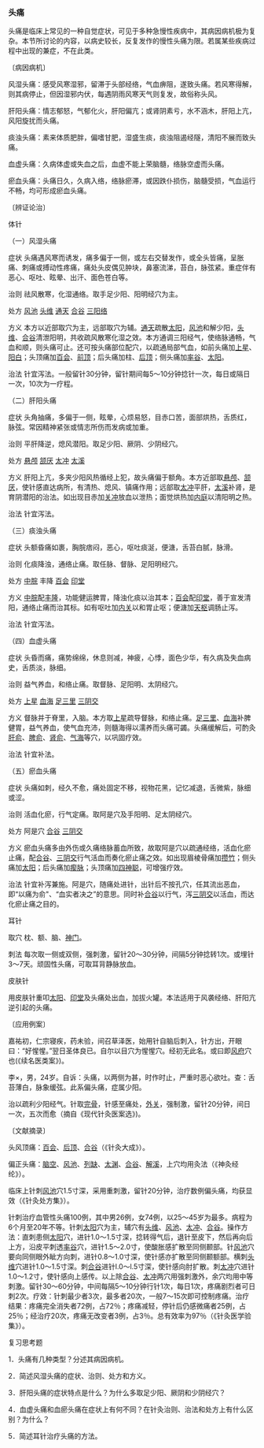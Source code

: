 ### 头痛

头痛是临床上常见的一种自觉症状，可见于多种急慢性疾病中，其病因病机极为复杂。本节所讨论的内容，以病史较长，反复发作的慢性头痛为限。若属某些疾病过程中出现的兼症，不在此类。

〔病因病机〕

风湿头痛：感受风寒湿邪，留滞于头部经络，气血痹阻，遂致头痛。若风寒得解，则其病停止，但因湿邪内伏，每遇阴雨风寒天气则复发，故俗称头风。

肝阳头痛：情志郁怒，气郁化火，肝阳偏亢；或肾阴素亏，水不涵木，肝阳上亢，风阳旋扰而头痛。

痰浊头痛：素来体质肥胖，偏嗜甘肥，湿盛生痰，痰浊阻遏经隧，清阳不展而致头痛。

血虚头痛：久病体虚或失血之后，血虚不能上荣脑髓，络脉空虚而头痛。

瘀血头痛：头痛日久，久病入络，络脉瘀滞，或因跌仆损伤，脑髓受损，气血运行不畅，均可形成瘀血头痛。

〔辨证论治〕

体针

（一）风湿头痛

症状  头痛遇风寒而诱发，痛多偏于一侧，或左右交替发作，或全头皆痛，呈胀痛、刺痛或搏动性疼痛，痛处头皮偶见肿块，鼻塞流涕，苔白，脉弦紧。重症伴有恶心、呕吐、眩晕、出汗、面色苍白等。

治则  祛风散寒，化湿通络。取手足少阳、阳明经穴为主。

处方  [风池](https://www.gmzyjc.com/read/zjs/zjs3.1.9-12-0.0.3.3.20.md)  [头维](https://www.gmzyjc.com/read/zjs/zjs3.1.1-3-0.1.3.3.8.md)  [通天](https://www.gmzyjc.com/read/zjs/zjs3.1.7-8-0.0.1.3.7.md)  [合谷](https://www.gmzyjc.com/read/zjs/zjs3.1.1-3-0.1.2.3.4.md)  [三阳络](https://www.gmzyjc.com/read/zjs/zjs3.1.9-12-0.0.2.3.8.md)

方义  本方以近部取穴为主，远部取穴为辅。[通天](https://www.gmzyjc.com/read/zjs/zjs3.1.7-8-0.0.1.3.7.md)疏散[太阳](https://www.gmzyjc.com/read/zjs/zjs3.4-0.1.1.4.0.md)，[风池](https://www.gmzyjc.com/read/zjs/zjs3.1.9-12-0.0.3.3.20.md)和解少阳，[头维](https://www.gmzyjc.com/read/zjs/zjs3.1.1-3-0.1.3.3.8.md)、[合谷](https://www.gmzyjc.com/read/zjs/zjs3.1.1-3-0.1.2.3.4.md)清泄阳明，共收疏风散寒化湿之效。本方通调三阳经气，使络脉通畅，气血和顺，则头痛可止。还可按头痛部位配穴，以疏通局部气血，如前头痛加[上星](https://www.gmzyjc.com/read/zjs/zjs3.2.2-0.0.1.3.23.md)、[阳白](https://www.gmzyjc.com/read/zjs/zjs3.1.9-12-0.0.3.3.14.md)；头顶痛加[百会](https://www.gmzyjc.com/read/zjs/zjs3.2.2-0.0.1.3.20.md)、[前顶](https://www.gmzyjc.com/read/zjs/zjs3.2.2-0.0.1.3.21.md)；后头痛加柱、[后顶](https://www.gmzyjc.com/read/zjs/zjs3.2.2-0.0.1.3.19.md)；侧头痛加[率谷](https://www.gmzyjc.com/read/zjs/zjs3.1.9-12-0.0.3.3.8.md)、[太阳](https://www.gmzyjc.com/read/zjs/zjs3.4-0.1.1.4.0.md)。

治法  针宜泻法。一般留针30分钟，留针期间每5～10分钟捻针一次，每日或隔日一次，10次为一疗程。

（二）肝阳头痛

症状  头角抽痛，多偏于一侧，眩晕，心烦易怒，目赤口苦，面部烘热，舌质红，脉弦。常因精神紧张或情志所伤而发病或加重。

治则  平肝降逆，熄风潜阳。取足少阳、厥阴、少阴经穴。

处方  [悬颅](https://www.gmzyjc.com/read/zjs/zjs3.1.9-12-0.0.3.3.5.md)  [颔厌](https://www.gmzyjc.com/read/zjs/zjs3.1.9-12-0.0.3.3.4.md)  [太冲](https://www.gmzyjc.com/read/zjs/zjs3.1.9-12-0.0.4.3.3.md)  [太溪](https://www.gmzyjc.com/read/zjs/zjs3.1.7-8-0.0.2.3.3.md)

方义  肝阳上亢，多夹少阳风热循经上犯，故头痛偏于额角。本方近部取[悬颅](https://www.gmzyjc.com/read/zjs/zjs3.1.9-12-0.0.3.3.5.md)、[颔厌](https://www.gmzyjc.com/read/zjs/zjs3.1.9-12-0.0.3.3.4.md)，使针感直达病所，有清热、熄风、镇痛作用；远部取[太冲](https://www.gmzyjc.com/read/zjs/zjs3.1.9-12-0.0.4.3.3.md)平肝，[太溪](https://www.gmzyjc.com/read/zjs/zjs3.1.7-8-0.0.2.3.3.md)补肾，是育阴潜阳的治法。如出现目赤加[关冲](https://www.gmzyjc.com/read/zjs/zjs3.1.9-12-0.0.2.3.1.md)放血以泄热；面觉烘热加[内庭](https://www.gmzyjc.com/read/zjs/zjs3.1.1-3-0.1.3.3.44.md)以清阳明之热。

治法  针宜泻法。

（三）痰浊头痛

症状  头额昏痛如裹，胸脘痞闷，恶心，呕吐痰涎，便溏，舌苔白腻，脉滑。

治则  化痰降浊，通络止痛。取任脉、督脉、足阳明经穴。

处方  [中脘](https://www.gmzyjc.com/read/zjs/zjs3.2.1-0.1.1.3.11.md)  丰降  [百会](https://www.gmzyjc.com/read/zjs/zjs3.2.2-0.0.1.3.20.md)  [印堂](https://www.gmzyjc.com/read/zjs/zjs3.4-0.1.1.2.0.md)

方义  [中脘](https://www.gmzyjc.com/read/zjs/zjs3.2.1-0.1.1.3.11.md)配[丰隆](https://www.gmzyjc.com/read/zjs/zjs3.1.1-3-0.1.3.3.40.md)，功能健运脾胃，降浊化痰以治其本；[百会](https://www.gmzyjc.com/read/zjs/zjs3.2.2-0.0.1.3.20.md)配[印堂](https://www.gmzyjc.com/read/zjs/zjs3.4-0.1.1.2.0.md)，善于宣发清阳，通络止痛而治其标。如有呕吐加[内关](https://www.gmzyjc.com/read/zjs/zjs3.1.9-12-0.0.1.3.6.md)以和胃止呕；便溏加[天枢](https://www.gmzyjc.com/read/zjs/zjs3.1.1-3-0.1.3.3.25.md)调肠止泻。

治法  针宜泻法。

（四）血虚头痛

症状  头昏而痛，痛势绵绵，休息则减，神疲，心悸，面色少华，有久病及失血病史，舌质淡，脉细。

治则  益气养血，和络止痛。取督脉、足阳明、太阴经穴。

处方  [上星](https://www.gmzyjc.com/read/zjs/zjs3.2.2-0.0.1.3.23.md)  [血海](https://www.gmzyjc.com/read/zjs/zjs3.1.4-6-0.0.1.3.10.md)  [足三里](https://www.gmzyjc.com/read/zjs/zjs3.1.1-3-0.1.3.3.36.md)  [三阴交](https://www.gmzyjc.com/read/zjs/zjs3.1.4-6-0.0.1.3.6.md)

方义  督脉并于脊里，入脑。本方取[上星](https://www.gmzyjc.com/read/zjs/zjs3.2.2-0.0.1.3.23.md)疏导督脉，和络止痛。[足三里](https://www.gmzyjc.com/read/zjs/zjs3.1.1-3-0.1.3.3.36.md)、[血海](https://www.gmzyjc.com/read/zjs/zjs3.1.4-6-0.0.1.3.10.md)补脾健胃，益气养血，使气血充沛，则髓海得以濡养而头痛可蠲。头痛缓解后，可酌灸[肝俞](https://www.gmzyjc.com/read/zjs/zjs3.1.7-8-0.0.1.3.18.md)、[脾俞](https://www.gmzyjc.com/read/zjs/zjs3.1.7-8-0.0.1.3.20.md)、[肾俞](https://www.gmzyjc.com/read/zjs/zjs3.1.7-8-0.0.1.3.23.md)、[气海](https://www.gmzyjc.com/read/zjs/zjs3.2.1-0.1.1.3.6.md)等穴，以巩固疗效。

治法  针宜补法。

（五）瘀血头痛

症状  头痛如刺，经久不愈，痛处固定不移，视物花黑，记忆减退，舌微紫，脉细或涩。

治则  活血化瘀，行气定痛。取阿是穴及手阳明、足太阴经穴。

处方  阿是穴  [合谷](https://www.gmzyjc.com/read/zjs/zjs3.1.1-3-0.1.2.3.4.md)  [三阴交](https://www.gmzyjc.com/read/zjs/zjs3.1.4-6-0.0.1.3.6.md)

方义  瘀血头痛多由外伤或久痛络脉蓄血所致，故取阿是穴以疏通经络，活血化瘀止痛，配[合谷](https://www.gmzyjc.com/read/zjs/zjs3.1.1-3-0.1.2.3.4.md)、[三阴交](https://www.gmzyjc.com/read/zjs/zjs3.1.4-6-0.0.1.3.6.md)行气活血而奏化瘀止痛之效。如出现眉棱骨痛加[攒竹](https://www.gmzyjc.com/read/zjs/zjs3.1.7-8-0.0.1.3.2.md)；侧头痛加[太阳](https://www.gmzyjc.com/read/zjs/zjs3.4-0.1.1.4.0.md)；后头痛加[瘈脉](https://www.gmzyjc.com/read/zjs/zjs3.1.9-12-0.0.2.3.18.md)；头顶痛加[四神聪](https://www.gmzyjc.com/read/zjs/zjs3.4-0.1.1.1.0.md)，可增强疗效。

治法  针宜补泻兼施。阿是穴，随痛处进针，出针后不按孔穴，任其流出恶血，即“以痛为俞"、“血实者决之”的意思。同时补[合谷](https://www.gmzyjc.com/read/zjs/zjs3.1.1-3-0.1.2.3.4.md)以行气，泻[三阴交](https://www.gmzyjc.com/read/zjs/zjs3.1.4-6-0.0.1.3.6.md)以活血，而达化瘀止痛之目的。

耳针

取穴  枕、额、脑、[神门](https://www.gmzyjc.com/read/zjs/zjs3.1.4-6-0.0.2.3.7.md)。

刺法  每次取一侧或双侧，强刺激，留针20～30分钟，间隔5分钟捻转1次。或埋针3～7天。顽固性头痛，可取耳背静脉放血。

皮肤针

用皮肤针重叩[太阳](https://www.gmzyjc.com/read/zjs/zjs3.4-0.1.1.4.0.md)、[印堂](https://www.gmzyjc.com/read/zjs/zjs3.4-0.1.1.2.0.md)及头痛处出血，加拔火罐。本法适用于风袭经络、肝阳亢逆引起的头痛。

〔应用例案〕

嘉祐初，仁宗寝疾，药未验，间召草泽医，始用针自脑后刺入，针方出，开眼曰：“好惺惺。”翌日圣体良已。自尔以目穴为惺惺穴。经初无此名。或曰即[风府](https://www.gmzyjc.com/read/zjs/zjs3.2.2-0.0.1.3.16.md)穴也(《续名医类案》)。

李×，男，24岁。自诉：头痛，以两侧为甚，时作时止，严重时恶心欲吐。查：舌苔薄白，脉象缓弦。此系偏头痛，症属少阳。

治以疏利少阳经气。针取[完骨](https://www.gmzyjc.com/read/zjs/zjs3.1.9-12-0.0.3.3.12.md)，针感至痛处，[外关](https://www.gmzyjc.com/read/zjs/zjs3.1.9-12-0.0.2.3.5.md)，强制激，留针20分钟，间日一次，五次而愈（摘自《现代针灸医案选》)。

〔文献摘录〕

头风顶痛：[百会](https://www.gmzyjc.com/read/zjs/zjs3.2.2-0.0.1.3.20.md)、[后顶](https://www.gmzyjc.com/read/zjs/zjs3.2.2-0.0.1.3.19.md)、[合谷](https://www.gmzyjc.com/read/zjs/zjs3.1.1-3-0.1.2.3.4.md)（《针灸大成》）。

偏正头痛：[脑空](https://www.gmzyjc.com/read/zjs/zjs3.1.9-12-0.0.3.3.19.md)、[风池](https://www.gmzyjc.com/read/zjs/zjs3.1.9-12-0.0.3.3.20.md)、[列缺](https://www.gmzyjc.com/read/zjs/zjs3.1.1-3-0.1.1.3.7.md)、[太渊](https://www.gmzyjc.com/read/zjs/zjs3.1.1-3-0.1.1.3.9.md)、[合谷](https://www.gmzyjc.com/read/zjs/zjs3.1.1-3-0.1.2.3.4.md)、[解溪](https://www.gmzyjc.com/read/zjs/zjs3.1.1-3-0.1.3.3.41.md)，上穴均用灸法（《神灸经纶》）。

临床上针刺[风池](https://www.gmzyjc.com/read/zjs/zjs3.1.9-12-0.0.3.3.20.md)穴1.5寸深，采用重刺激，留针20分钟，治疗数例偏头痛，均获显效（《针灸处方集》）。

针刺治疗血管性头痛100例，其中男26例，女74例，以25～45岁为最多。病程为6个月至20年不等。针刺[太阳](https://www.gmzyjc.com/read/zjs/zjs3.4-0.1.1.4.0.md)穴为主，辅穴有[头维](https://www.gmzyjc.com/read/zjs/zjs3.1.1-3-0.1.3.3.8.md)、[风池](https://www.gmzyjc.com/read/zjs/zjs3.1.9-12-0.0.3.3.20.md)、[太冲](https://www.gmzyjc.com/read/zjs/zjs3.1.9-12-0.0.4.3.3.md)、[合谷](https://www.gmzyjc.com/read/zjs/zjs3.1.1-3-0.1.2.3.4.md)。操作方法：直刺患侧[太阳](https://www.gmzyjc.com/read/zjs/zjs3.4-0.1.1.4.0.md)穴，进针1.0～1.5寸深，捻转得气后，退针至皮下，然后再向后上方，沿皮平刺透[率谷](https://www.gmzyjc.com/read/zjs/zjs3.1.9-12-0.0.3.3.8.md)穴，进针1.5～2.0寸，使酸胀感扩散至同侧颞部。针[风池](https://www.gmzyjc.com/read/zjs/zjs3.1.9-12-0.0.3.3.20.md)穴要向同侧眼外眦方向刺，进针0.8～1.0寸深，使针感亦扩散至同侧颞额部。横刺[头维](https://www.gmzyjc.com/read/zjs/zjs3.1.1-3-0.1.3.3.8.md)穴进针1.0～1.5寸深。刺[合谷](https://www.gmzyjc.com/read/zjs/zjs3.1.1-3-0.1.2.3.4.md)进针l.0～l.5寸深，使针感向肘扩散。刺[太冲](https://www.gmzyjc.com/read/zjs/zjs3.1.9-12-0.0.4.3.3.md)穴进针1.0～1.2寸，使针感向上感传。以上除[合谷](https://www.gmzyjc.com/read/zjs/zjs3.1.1-3-0.1.2.3.4.md)、[太冲](https://www.gmzyjc.com/read/zjs/zjs3.1.9-12-0.0.4.3.3.md)两穴用强刺激外，余穴均用中等刺激。留针30～60分钟，中间每隔5～10分钟行针1次，每日1次，疼痛剧烈者可日刺2次。疗效：针刺最少者3次，最多者20次，一般7～15次即可控制疼痛。治疗结果：疼痛完全消失者72例，占72％；疼痛减轻，停针后仍感微痛者25例，占25％；经治疗20次，疼痛无改变者3例，占3％。总有效率为97％（《针灸医学验集》）。

复习思考题

1．头痛有几种类型？分述其病因病机。

2．简述风湿头痛的症状、治则、处方和方义。

3．肝阳头痛的症状特点是什么？为什么多取足少阳、厥阴和少阴经穴？

4．血虚头痛和血瘀头痛在症状上有何不同？在针灸治则、治法和处方上有什么区别？为什么？

5．简述耳针治疗头痛的方法。

 
